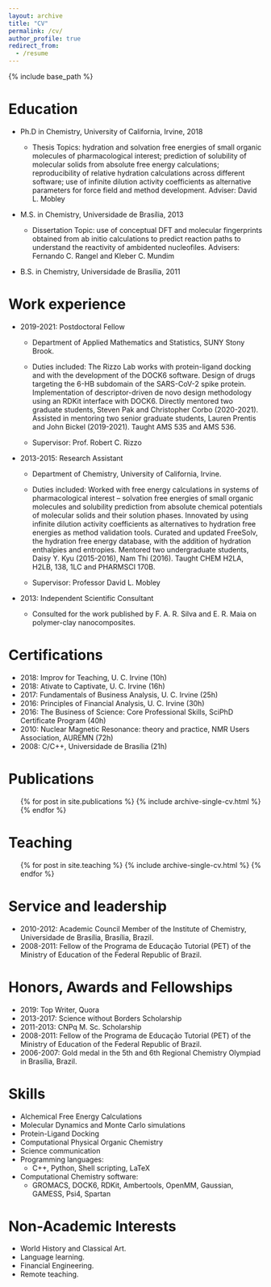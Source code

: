 ```yaml
---
layout: archive
title: "CV"
permalink: /cv/
author_profile: true
redirect_from:
  - /resume
---
```


{% include base_path %}

Education
======
* Ph.D in Chemistry, University of California, Irvine, 2018

    * Thesis Topics: hydration and solvation free energies of small organic molecules of pharmacological interest; prediction of solubility of molecular solids from absolute free energy calculations; reproducibility of relative hydration calculations across different software; use of infinite dilution activity coefficients as alternative parameters for force field and method development. Adviser: David L. Mobley

* M.S. in Chemistry, Universidade de Brasília, 2013

    * Dissertation Topic: use of conceptual DFT and molecular fingerprints obtained from ab initio calculations to predict reaction paths to understand the reactivity of ambidented nucleofiles. Advisers: Fernando C. Rangel and Kleber C. Mundim

* B.S. in Chemistry, Universidade de Brasília, 2011


Work experience
======
* 2019-2021: Postdoctoral Fellow

  * Department of Applied Mathematics and Statistics, SUNY Stony Brook.

  * Duties included: The Rizzo Lab works with protein-ligand docking and with the development of the DOCK6 software. Design of drugs targeting the 6-HB subdomain of the SARS-CoV-2 spike protein. Implementation of descriptor-driven de novo design methodology using an RDKit interface with DOCK6. Directly mentored two graduate students, Steven Pak and Christopher Corbo (2020-2021). Assisted in mentoring two senior graduate students, Lauren Prentis and John Bickel (2019-2021). Taught AMS 535 and AMS 536.
  * Supervisor: Prof. Robert C. Rizzo

* 2013-2015: Research Assistant

  * Department of Chemistry, University of California, Irvine.

  * Duties included:
Worked with free energy calculations in systems of pharmacological interest – solvation free energies of small organic molecules and solubility prediction from absolute chemical potentials of molecular solids and their solution phases. Innovated by using infinite dilution activity coefficients as alternatives to hydration free energies as method validation tools. Curated and updated FreeSolv, the hydration free energy database, with the addition of hydration enthalpies and entropies. Mentored two undergraduate students, Daisy Y. Kyu (2015-2016), Nam Thi (2016). Taught CHEM H2LA, H2LB, 138, 1LC and PHARMSCI 170B.
  * Supervisor: Professor David L. Mobley

* 2013: Independent Scientific Consultant
  * Consulted for the work published by F. A. R. Silva and E. R. Maia on polymer-clay nanocomposites.

Certifications
======
* 2018: Improv for Teaching, U. C. Irvine (10h)
* 2018: Ativate to Captivate, U. C. Irvine (16h)
* 2017: Fundamentals of Business Analysis, U. C. Irvine (25h)
* 2016: Principles of Financial Analysis, U. C. Irvine (30h)
* 2016: The Business of Science: Core Professional Skills, SciPhD Certificate Program (40h)
* 2010: Nuclear Magnetic Resonance: theory and practice, NMR Users Association, AUREMN (72h)
* 2008: C/C++, Universidade de Brasília (21h)

Publications
======
  <ul>{% for post in site.publications %}
    {% include archive-single-cv.html %}
  {% endfor %}</ul>
  
Teaching
======
  <ul>{% for post in site.teaching %}
    {% include archive-single-cv.html %}
  {% endfor %}</ul>
  
Service and leadership
======
* 2010-2012: Academic Council Member of the Institute of Chemistry, Universidade de Brasília, Brasília, Brazil.
* 2008-2011: Fellow of the Programa de Educação Tutorial (PET) of the Ministry of Education of the Federal Republic of Brazil.

Honors, Awards and Fellowships
======
* 2019: Top Writer, Quora
* 2013-2017: Science without Borders Scholarship 
* 2011-2013: CNPq M. Sc. Scholarship
* 2008-2011: Fellow of the Programa de Educação Tutorial (PET) of the Ministry of Education of the Federal
 Republic of Brazil.
* 2006-2007: Gold medal in the 5th and 6th Regional Chemistry Olympiad in Brasília, Brazil.

Skills
======
* Alchemical Free Energy Calculations
* Molecular Dynamics and Monte Carlo simulations
* Protein-Ligand Docking
* Computational Physical Organic Chemistry
* Science communication
* Programming languages:
  * C++, Python, Shell scripting, LaTeX
* Computational Chemistry software:
  * GROMACS, DOCK6, RDKit, Ambertools, OpenMM, Gaussian, GAMESS, Psi4, Spartan

Non-Academic Interests
======
* World History and Classical Art.
* Language learning.
* Financial Engineering.
* Remote teaching.




